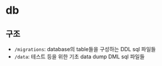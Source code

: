 # db

## 구조

- `/migrations`: database의 table들을 구성하는 DDL sql 파일들
- `/data`: 테스트 등을 위한 기초 data dump DML sql 파일들
